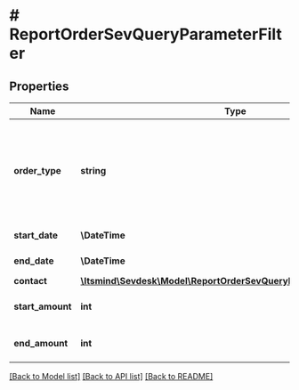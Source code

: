 # # ReportOrderSevQueryParameterFilter

## Properties

Name | Type | Description | Notes
------------ | ------------- | ------------- | -------------
**order_type** | **string** | Type of orders you want to export 1. AN - Angebote 2. AB - Aufträge 3. LI - Lieferscheine | [optional]
**start_date** | **\DateTime** | Start date of the order | [optional]
**end_date** | **\DateTime** | End date of the order | [optional]
**contact** | [**\Itsmind\\Sevdesk\Model\ReportOrderSevQueryParameterFilterContact**](ReportOrderSevQueryParameterFilterContact.md) |  | [optional]
**start_amount** | **int** | filters the orders by amount | [optional]
**end_amount** | **int** | filters the orders by amount | [optional]

[[Back to Model list]](../../README.md#models) [[Back to API list]](../../README.md#endpoints) [[Back to README]](../../README.md)
